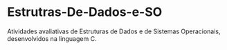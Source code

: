 # Estrutras-De-Dados-e-SO
Atividades avaliativas de Estruturas de Dados e de Sistemas Operacionais, desenvolvidos na linguagem C.
